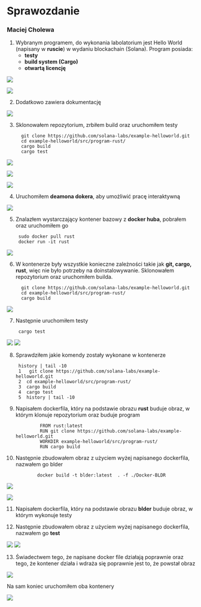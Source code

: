 # Sprawozdanie
### Maciej Cholewa

1. Wybranym programem, do wykonania labolatorium jest Hello World (napisany w **ruscie**) w wydaniu blockachain (Solana). Program posiada:
    - **testy**
    - **build system (Cargo)** 
    - **otwartą licencję**

![](gitss.png)

![](license.png)

2. Dodatkowo zawiera dokumentację

![](solana.png)

3. Sklonowałem repozytorium, zrbiłem build oraz uruchomiłem testy

         git clone https://github.com/solana-labs/example-helloworld.git
         cd example-helloworld/src/program-rust/
         cargo build
         cargo test

![](build1.png)

![](build2.png)

![](test.png)


4. Uruchomiłem **deamona dokera**, aby umożliwić pracę interaktywną

![](docker.png)

5. Znalazłem wystarczający kontener bazowy z **docker huba**, pobrałem oraz uruchomiłem go

        sudo docker pull rust
        docker run -it rust

![](rust.png)

6. W kontenerze były wszystkie konieczne zależności takie jak **git, cargo, rust**, więc nie było potrzeby na doinstalowywanie. Sklonowałem repozytorium oraz uruchomiłem builda.

         git clone https://github.com/solana-labs/example-helloworld.git
         cd example-helloworld/src/program-rust/
         cargo build


![](buildc.png)

7. Następnie uruchomiłem testy

        cargo test
    
![](testc.png)
![](testc2.png)

8. Sprawdziłem jakie komendy zostały wykonane w kontenerze

        history | tail -10
        1   git clone https://github.com/solana-labs/example-helloworld.git
        2  cd example-helloworld/src/program-rust/
        3  cargo build
        4  cargo test
        5  history | tail -10

9. Napisałem dockerfila, który na podstawie obrazu **rust** buduje obraz, w którym klonuje repozytorium oraz buduje program

                FROM rust:latest
                RUN git clone https://github.com/solana-labs/example-helloworld.git
                WORKDIR example-helloworld/src/program-rust/
                RUN cargo build

10. Następnie zbudowałem obraz z użyciem wyżej napisanego dockerfila, nazwałem go blder

                docker build -t blder:latest  . -f ./Docker-BLDR

![](dockerbuild.png)

![](dockerbuild2.png)


11.  Napisałem dockerfila, który na podstawie obrazu **blder** buduje obraz, w którym wykonuje testy


12.  Następnie zbudowałem obraz z użyciem wyżej napisanego dockerfila, nazwałem go **test**

![](dockertest.png)
![](dockertest2.png)


13.  Świadectwem tego, że napisane docker file działają poprawnie oraz tego, że kontener działa i wdraża się poprawnie jest to, że powstał obraz 

![](images.png)

Na sam koniec uruchomiłem oba kontenery

![](final.png)
